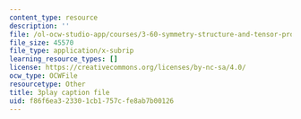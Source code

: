 ```yaml
---
content_type: resource
description: ''
file: /ol-ocw-studio-app/courses/3-60-symmetry-structure-and-tensor-properties-of-materials-fall-2005/f86f6ea323301cb1757cfe8ab7b00126_9JXMg32f09w.srt
file_size: 45570
file_type: application/x-subrip
learning_resource_types: []
license: https://creativecommons.org/licenses/by-nc-sa/4.0/
ocw_type: OCWFile
resourcetype: Other
title: 3play caption file
uid: f86f6ea3-2330-1cb1-757c-fe8ab7b00126
---
```


